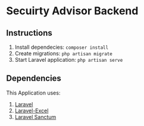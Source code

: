 # Secuirty Advisor Backend

## Instructions
1. Install dependecies: `composer install`
2. Create migrations: `php artisan migrate`
3. Start Laravel application: `php artisan serve`

## Dependencies
This Application uses:
1. [Laravel](https://laravel.com/)
2. [Laravel-Excel](https://github.com/Maatwebsite/Laravel-Excel)
3. [Laravel Sanctum](https://laravel.com/docs/8.x/sanctum)